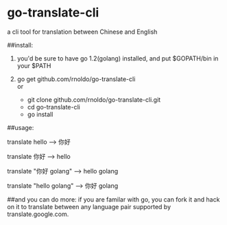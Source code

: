 go-translate-cli
================

a cli tool for translation between Chinese and English


##install:
1. you'd be sure to have go 1.2(golang) installed, and put $GOPATH/bin in
your $PATH 

2. go get github.com/rnoldo/go-translate-cli  
   or  
	* git clone github.com/rnoldo/go-translate-cli.git  
	* cd go-translate-cli  
	* go install

##usage:

translate hello --> 你好  

translate 你好 --> hello

translate "你好 golang" --> hello golang  

translate "hello golang" --> 你好 golang

##and you can do more:
if you are familar with go, you can fork it and hack on it to translate between any language pair supported by translate.google.com.
